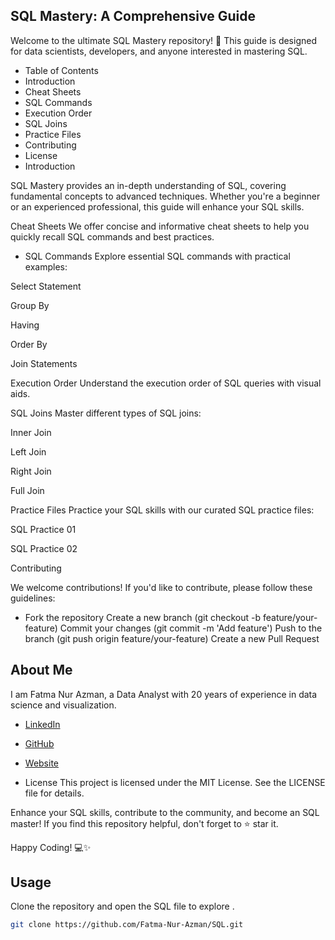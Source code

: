 ## SQL Mastery: A Comprehensive Guide

Welcome to the ultimate SQL Mastery repository! 🚀 This guide is designed for data scientists, developers, and anyone interested in mastering SQL.

- Table of Contents
- Introduction
- Cheat Sheets
- SQL Commands
- Execution Order
- SQL Joins
- Practice Files
- Contributing
-   License
- Introduction

SQL Mastery provides an in-depth understanding of SQL, covering fundamental concepts to advanced techniques. Whether you're a beginner or an experienced professional, this guide will enhance your SQL skills.

Cheat Sheets
We offer concise and informative cheat sheets to help you quickly recall SQL commands and best practices.


- SQL Commands
Explore essential SQL commands with practical examples:

Select Statement

Group By

Having

Order By

Join Statements

Execution Order
Understand the execution order of SQL queries with visual aids.


SQL Joins
Master different types of SQL joins:

Inner Join

Left Join

Right Join

Full Join

Practice Files
Practice your SQL skills with our curated SQL practice files:

SQL Practice 01

SQL Practice 02

Contributing

We welcome contributions! If you'd like to contribute, please follow these guidelines:

- Fork the repository
Create a new branch (git checkout -b feature/your-feature)
Commit your changes (git commit -m 'Add feature')
Push to the branch (git push origin feature/your-feature)
Create a new Pull Request

## About Me

I am Fatma Nur Azman, a Data Analyst with 20 years of experience in data science and visualization.

- [LinkedIn](https://www.linkedin.com/in/fatma-nur-azman/)
- [GitHub](https://github.com/Fatma-Nur-Azman)
- [Website](https://fatmanurazman.vercel.app/)

- License
This project is licensed under the MIT License. See the LICENSE file for details.

Enhance your SQL skills, contribute to the community, and become an SQL master! If you find this repository helpful, don't forget to ⭐ star it.

Happy Coding! 💻✨

## Usage

Clone the repository and open the SQL file to explore .

```sh
git clone https://github.com/Fatma-Nur-Azman/SQL.git

